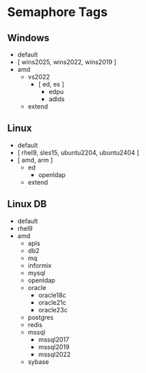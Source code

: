 # Semaphore Tags
## Windows
- default
- [ wins2025, wins2022, wins2019 ]
- amd
    - vs2022
        - [ ed, es ]
            - edpu
            - adlds
    - extend

## Linux
- default
- [ rhel9, sles15, ubuntu2204, ubuntu2404 ]
- [ amd, arm ]
    - ed
        - openldap
    - extend

## Linux DB
- default
- rhel9
- amd
    - apls
    - db2
    - mq
    - informix
    - mysql
    - openldap
    - oracle
        - oracle18c
        - oracle21c
        - oracle23c
    - postgres
    - redis
    - mssql
        - mssql2017
        - mssql2019
        - mssql2022
    - sybase